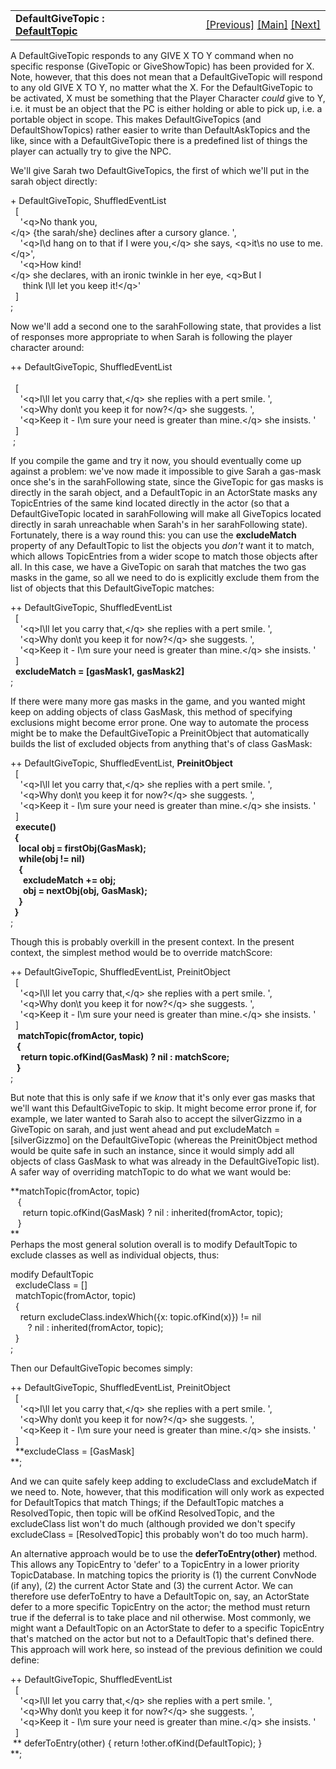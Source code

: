 ---
---
<table width="100%" data-border="0" data-cellspacing="0"
data-cellpadding="3" data-bgcolor="#C0C0C0">
<colgroup>
<col style="width: 50%" />
<col style="width: 50%" />
</colgroup>
<tbody>
<tr>
<td style="text-align: left;"><strong>DefaultGiveTopic : <a
href="defaulttopics-overview.html">DefaultTopic</a><br />
</strong></td>
<td style="text-align: right;"><a
href="defaultasktelltopic.html">[Previous]</a> <a
href="generalintroduction.html">[Main]</a> <a
href="defaultshowtopic.html">[Next]</a></td>
</tr>
</tbody>
</table>

  
A DefaultGiveTopic responds to any GIVE X TO Y command when no specific
response (GiveTopic or GiveShowTopic) has been provided for X. Note,
however, that this does not mean that a DefaultGiveTopic will respond to
any old GIVE X TO Y, no matter what the X. For the DefaultGiveTopic to
be activated, X must be something that the Player Character *could* give
to Y, i.e. it must be an object that the PC is either holding or able to
pick up, i.e. a portable object in scope. This makes DefaultGiveTopics
(and DefaultShowTopics) rather easier to write than DefaultAskTopics and
the like, since with a DefaultGiveTopic there is a predefined list of
things the player can actually try to give the NPC.  
  
We'll give Sarah two DefaultGiveTopics, the first of which we'll put in
the sarah object directly:  
  
+ DefaultGiveTopic, ShuffledEventList    
  \[  
    '\<q\>No thank you,\</q\> {the sarah/she} declines after a cursory glance. ',     
    '\<q\>I\\d hang on to that if I were you,\</q\> she says, \<q\>it\\s no use to me.\</q\>',  
    '\<q\>How kind!\</q\> she declares, with an ironic twinkle in her eye, \<q\>But I  
     think I\\ll let you keep it!\</q\>'  
  \]  
;  
  
Now we'll add a second one to the sarahFollowing state, that provides a
list of responses more appropriate to when Sarah is following the player
character around:  
  
++ DefaultGiveTopic, ShuffledEventList  
    
  \[  
    '\<q\>I\\ll let you carry that,\</q\> she replies with a pert smile. ',  
    '\<q\>Why don\\t you keep it for now?\</q\> she suggests. ',  
    '\<q\>Keep it - I\\m sure your need is greater than mine.\</q\> she insists. '    
  \]  
 ;  
  
If you compile the game and try it now, you should eventually come up
against a problem: we've now made it impossible to give Sarah a gas-mask
once she's in the sarahFollowing state, since the GiveTopic for gas
masks is directly in the sarah object, and a DefaultTopic in an
ActorState masks any TopicEntries of the same kind located directly in
the actor (so that a DefaultGiveTopic located in sarahFollowing will
make all GiveTopics located directly in sarah unreachable when Sarah's
in her sarahFollowing state). Fortunately, there is a way round this:
you can use the **excludeMatch** property of any DefaultTopic to list
the objects you *don't* want it to match, which allows TopicEntries from
a wider scope to match those objects after all. In this case, we have a
GiveTopic on sarah that matches the two gas masks in the game, so all we
need to do is explicitly exclude them from the list of objects that this
DefaultGiveTopic matches:  
  
  
++ DefaultGiveTopic, ShuffledEventList    
  \[  
    '\<q\>I\\ll let you carry that,\</q\> she replies with a pert smile. ',  
    '\<q\>Why don\\t you keep it for now?\</q\> she suggests. ',  
    '\<q\>Keep it - I\\m sure your need is greater than mine.\</q\> she insists. '    
  \]  
  **excludeMatch = \[gasMask1, gasMask2\]**  
;  
  
If there were many more gas masks in the game, and you wanted might keep
on adding objects of class GasMask, this method of specifying exclusions
might become error prone. One way to automate the process might be to
make the DefaultGiveTopic a PreinitObject that automatically builds the
list of excluded objects from anything that's of class GasMask:  
  
++ DefaultGiveTopic, ShuffledEventList, **PreinitObject**    
  \[  
    '\<q\>I\\ll let you carry that,\</q\> she replies with a pert smile. ',  
    '\<q\>Why don\\t you keep it for now?\</q\> she suggests. ',  
    '\<q\>Keep it - I\\m sure your need is greater than mine.\</q\> she insists. '    
  \]  
  **execute()  
  {  
    local obj = firstObj(GasMask);  
    while(obj != nil)  
    {  
      excludeMatch += obj;  
      obj = nextObj(obj, GasMask);  
    }  
  }**  
;  
  
Though this is probably overkill in the present context. In the present
context, the simplest method would be to override matchScore:  
  
++ DefaultGiveTopic, ShuffledEventList, PreinitObject    
  \[  
    '\<q\>I\\ll let you carry that,\</q\> she replies with a pert smile. ',  
    '\<q\>Why don\\t you keep it for now?\</q\> she suggests. ',  
    '\<q\>Keep it - I\\m sure your need is greater than mine.\</q\> she insists. '    
  \]  
   **matchTopic(fromActor, topic)  
   {  
     return topic.ofKind(GasMask) ? nil : matchScore;  
   }**  
;  
  
But note that this is only safe if we *know* that it's only ever gas
masks that we'll want this DefaultGiveTopic to skip. It might become
error prone if, for example, we later wanted to Sarah also to accept the
silverGizzmo in a GiveTopic on sarah, and just went ahead and put
excludeMatch = \[silverGizzmo\] on the DefaultGiveTopic (whereas the
PreinitObject method would be quite safe in such an instance, since it
would simply add all objects of class GasMask to what was already in the
DefaultGiveTopic list). A safer way of overriding matchTopic to do what
we want would be:  
  
**matchTopic(fromActor, topic)  
   {  
     return topic.ofKind(GasMask) ? nil : inherited(fromActor, topic);  
   }  
**  
Perhaps the most general solution overall is to modify DefaultTopic to
exclude classes as well as individual objects, thus:  
  
modify DefaultTopic  
  excludeClass = \[\]  
  matchTopic(fromActor, topic)  
  {  
    return excludeClass.indexWhich({x: topic.ofKind(x)}) != nil  
       ? nil : inherited(fromActor, topic);  
  }  
;  
  
Then our DefaultGiveTopic becomes simply:  
  
++ DefaultGiveTopic, ShuffledEventList, PreinitObject    
  \[  
    '\<q\>I\\ll let you carry that,\</q\> she replies with a pert smile. ',  
    '\<q\>Why don\\t you keep it for now?\</q\> she suggests. ',  
    '\<q\>Keep it - I\\m sure your need is greater than mine.\</q\> she insists. '    
  \]  
  **excludeClass = \[GasMask\]  
**;  
  
And we can quite safely keep adding to excludeClass and excludeMatch if
we need to. Note, however, that this modification will only work as
expected for DefaultTopics that match Things; if the DefaultTopic
matches a ResolvedTopic, then topic will be ofKind ResolvedTopic, and
the excludeClass list won't do much (although provided we don't specify
excludeClass = \[ResolvedTopic\] this probably won't do too much
harm).  
  
An alternative approach would be to use the **deferToEntry(other)**
method. This allows any TopicEntry to 'defer' to a TopicEntry in a lower
priority TopicDatabase. In matching topics the priority is (1) the
current ConvNode (if any), (2) the current Actor State and (3) the
current Actor. We can therefore use deferToEntry to have a DefaultTopic
on, say, an ActorState defer to a more specific TopicEntry on the actor;
the method must return true if the deferral is to take place and nil
otherwise. Most commonly, we might want a DefaultTopic on an ActorState
to defer to a specific TopicEntry that's matched on the actor but not to
a DefaultTopic that's defined there. This approach will work here, so
instead of the previous definition we could define:  
  
++ DefaultGiveTopic, ShuffledEventList    
  \[  
    '\<q\>I\\ll let you carry that,\</q\> she replies with a pert smile. ',  
    '\<q\>Why don\\t you keep it for now?\</q\> she suggests. ',  
    '\<q\>Keep it - I\\m sure your need is greater than mine.\</q\> she insists. '    
  \]  
 ** deferToEntry(other) { return !other.ofKind(DefaultTopic); }  
**;   
